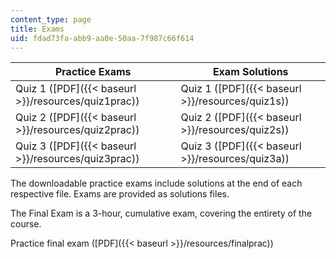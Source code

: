 ```yaml
---
content_type: page
title: Exams
uid: fdad73fa-abb9-aa0e-50aa-7f987c66f614
---
```


| Practice Exams | Exam Solutions |
| --- | --- |
| Quiz 1 ([PDF]({{< baseurl >}}/resources/quiz1prac)) | Quiz 1 ([PDF]({{< baseurl >}}/resources/quiz1s)) |
| Quiz 2 ([PDF]({{< baseurl >}}/resources/quiz2prac)) | Quiz 2 ([PDF]({{< baseurl >}}/resources/quiz2s)) |
| Quiz 3 ([PDF]({{< baseurl >}}/resources/quiz3prac)) | Quiz 3 ([PDF]({{< baseurl >}}/resources/quiz3a)) 

The downloadable practice exams include solutions at the end of each respective file. Exams are provided as solutions files.

The Final Exam is a 3-hour, cumulative exam, covering the entirety of the course.

Practice final exam ([PDF]({{< baseurl >}}/resources/finalprac))